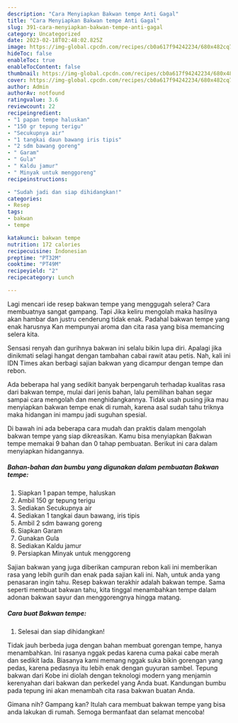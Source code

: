 ```yaml
---
description: "Cara Menyiapkan Bakwan tempe Anti Gagal"
title: "Cara Menyiapkan Bakwan tempe Anti Gagal"
slug: 391-cara-menyiapkan-bakwan-tempe-anti-gagal
category: Uncategorized
date: 2023-02-18T02:48:02.825Z
image: https://img-global.cpcdn.com/recipes/cb0a617f94242234/680x482cq70/bakwan-tempe-foto-resep-utama.jpg
hideToc: false
enableToc: true
enableTocContent: false
thumbnail: https://img-global.cpcdn.com/recipes/cb0a617f94242234/680x482cq70/bakwan-tempe-foto-resep-utama.jpg
cover: https://img-global.cpcdn.com/recipes/cb0a617f94242234/680x482cq70/bakwan-tempe-foto-resep-utama.jpg
author: Admin
authorAv: notfound
ratingvalue: 3.6
reviewcount: 22
recipeingredient:
- "1 papan tempe haluskan"
- "150 gr tepung terigu"
- "Secukupnya air"
- "1 tangkai daun bawang iris tipis"
- "2 sdm bawang goreng"
- " Garam"
- " Gula"
- " Kaldu jamur"
- " Minyak untuk menggoreng"
recipeinstructions:

- "Sudah jadi dan siap dihidangkan!"
categories:
- Resep
tags:
- bakwan
- tempe

katakunci: bakwan tempe 
nutrition: 172 calories
recipecuisine: Indonesian
preptime: "PT32M"
cooktime: "PT49M"
recipeyield: "2"
recipecategory: Lunch

---
```



Lagi mencari ide resep bakwan tempe yang menggugah selera? Cara membuatnya sangat gampang. Tapi Jika keliru mengolah maka hasilnya akan hambar dan justru cenderung tidak enak. Padahal bakwan tempe yang enak harusnya Kan mempunyai aroma dan cita rasa yang bisa memancing selera kita.


Sensasi renyah dan gurihnya bakwan ini selalu bikin lupa diri. Apalagi jika dinikmati selagi hangat dengan tambahan cabai rawit atau petis. Nah, kali ini IDN Times akan berbagi sajian bakwan yang dicampur dengan tempe dan rebon.

Ada beberapa hal yang sedikit banyak berpengaruh terhadap kualitas rasa dari bakwan tempe, mulai dari jenis bahan, lalu pemilihan bahan segar sampai cara mengolah dan menghidangkannya. Tidak usah pusing jika mau menyiapkan bakwan tempe enak di rumah, karena asal sudah tahu triknya maka hidangan ini mampu jadi suguhan spesial.


Di bawah ini ada beberapa cara mudah dan praktis dalam mengolah bakwan tempe yang siap dikreasikan. Kamu bisa menyiapkan Bakwan tempe memakai 9 bahan dan 0 tahap pembuatan. Berikut ini cara dalam menyiapkan hidangannya.

<!--inarticleads1-->

##### Bahan-bahan dan bumbu yang digunakan dalam pembuatan Bakwan tempe:

1. Siapkan 1 papan tempe, haluskan
1. Ambil 150 gr tepung terigu
1. Sediakan Secukupnya air
1. Sediakan 1 tangkai daun bawang, iris tipis
1. Ambil 2 sdm bawang goreng
1. Siapkan  Garam
1. Gunakan  Gula
1. Sediakan  Kaldu jamur
1. Persiapkan  Minyak untuk menggoreng


Sajian bakwan yang juga diberikan campuran rebon kali ini memberikan rasa yang lebih gurih dan enak pada sajian kali ini. Nah, untuk anda yang penasaran ingin tahu. Resep bakwan terakhir adalah bakwan tempe. Sama seperti membuat bakwan tahu, kita tinggal menambahkan tempe dalam adonan bakwan sayur dan menggorengnya hingga matang. 

<!--inarticleads2-->

##### Cara buat Bakwan tempe:


1. Selesai dan siap dihidangkan!

Tidak jauh berbeda juga dengan bahan membuat gorengan tempe, hanya menambahkan. Ini rasanya nggak pedas karena cuma pakai cabe merah dan sedikit lada. Biasanya kami memang nggak suka bikin gorengan yang pedas, karena pedasnya itu lebih enak dengan guyuran sambel. Tepung bakwan dari Kobe ini diolah dengan teknologi modern yang menjamin kerenyahan dari bakwan dan perkedel yang Anda buat. Kandungan bumbu pada tepung ini akan menambah cita rasa bakwan buatan Anda. 

Gimana nih? Gampang kan? Itulah cara membuat bakwan tempe yang bisa anda lakukan di rumah. Semoga bermanfaat dan selamat mencoba!
